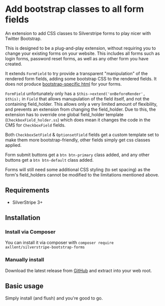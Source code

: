 # Add bootstrap classes to all form fields

An extension to add CSS classes to Silverstripe forms to play nicer with Twitter Bootstrap.

This is designed to be a plug-and-play extension, without requiring you to change your existing forms on your website.
This includes all forms such as login forms, password reset forms, as well as any other form you have created.

It extends `FormField` to try provide a transparent "manipulation" of the rendered form fields, adding some bootstrap CSS
to the rendered fields. It does not produce [bootstrap-specific html](http://getbootstrap.com/css/#forms) for your forms.

`FormField` unfortunately only has a `$this->extend('onBeforeRender', $this);` in `Field` that allows manupulation of the
field itself, and not the containing field_holder. This allows only a very limited amount of flexibility, and prevents an
extension from changing the field_holder. Due to this, the extension has to override one global field_holder template
(`CheckboxField_holder.ss`) which does mean it changes the code in the CMS for `CheckboxField` fields.

Both `CheckboxSetField` & `OptionsetField` fields get a custom template set to make them more bootstrap-friendly, other fields
simply get css classes applied.

Form submit buttons get a `btn btn-primary` class added, and any other buttons get a `btn btn-default` class added.

Forms will still need some additional CSS styling (to set spacing) as the form's field_holders cannot be modified to the
limitations mentioned above.

## Requirements

- SilverStripe 3+

## Installation

### Install via Composer

You can install it via composer with `composer require axllent/silverstripe-bootstrap-forms`

### Manually install

Download the latest release from [GitHub](https://github.com/axllent/silverstripe-bootstrap-forms/releases/latest) and extract
into your web root.

## Basic usage

Simply install (and flush) and you're good to go.
